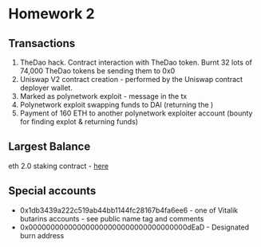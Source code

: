 # Homework 2

## Transactions

1) TheDao hack. Contract interaction with TheDao token. Burnt 32 lots of 74,000 TheDao tokens be sending them to 0x0
2) Uniswap V2 contract creation - performed by the Uniswap contract deployer wallet.
3) Marked as polynetwork exploit - message in the tx
4) Polynetwork exploit swapping funds to DAI (returning the )
5) Payment of 160 ETH to another polynetwork exploiter account (bounty for finding explot & returning funds)

## Largest Balance
  
eth 2.0 staking contract - [here](https://etherscan.io/accounts)

## Special accounts

* 0x1db3439a222c519ab44bb1144fc28167b4fa6ee6 - one of Vitalik butarins accounts - see public name tag and comments
* 0x000000000000000000000000000000000000dEaD - Designated burn address
